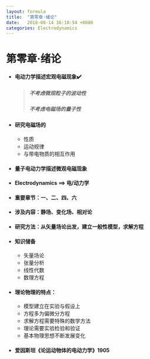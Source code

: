 ```yaml
---
layout: formula
title:  "第零章·绪论"
date:   2018-08-14 16:10:54 +0800
categories: Electrodynamics
---
```


# 第零章·绪论

* #### 电动力学描述宏观电磁现象✔️

  > ##### 不考虑微观粒子的波动性
  >
  > ##### 不考虑电磁场的量子性

* #### 研究电磁场的

  - 性质
  - 运动规律
  - 与带电物质的相互作用


* #### 量子电动力学描述微观电磁现象


* #### Electrodynamics ==> 电/动力学


* #### 重要章节：一、二、四、六


* #### 涉及内容：静场、变化场、相对论

* #### 研究方法：从矢量场论出发，建立一般性模型，求解方程

* #### 知识储备

  * 矢量场论
  * 张量分析
  * 线性代数
  * 数理方程

* #### 理论物理的特点：

  * 模型建立在实验与假设上
  * 方程多为偏微分方程
  * 求解方程需要特殊的数学方法
  * 理论需要实验检验和验证
  * 基本物理思想不断发展变化

* #### 爱因斯坦《论运动物体的电动力学》1905